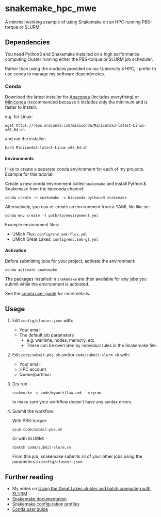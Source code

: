 # snakemake_hpc_mwe
A minimal working example of using Snakemake on an HPC running PBS-torque or SLURM.

## Dependencies

You need Python3 and Snakemake installed on a high performance computing cluster running either the PBS-torque or SLURM job scheduler.

Rather than using the modules provided on our University's HPC, I prefer to use conda to manage my software dependencies.

### Conda

Download the latest installer for [Anaconda](https://www.anaconda.com/distribution/#download-section) (includes everything) or [Miniconda](https://docs.conda.io/en/latest/miniconda.html) (recommended because it includes only the minimum and is faster to install).

e.g. for Linux:
```
wget https://repo.anaconda.com/miniconda/Miniconda3-latest-Linux-x86_64.sh
```

and run the installer:
```
bash Miniconda3-latest-Linux-x86_64.sh
```

#### Environments

I like to create a separate conda environment for each of my projects. Example for this tutorial:

Create a new conda environment called `snakemake` and install Python & Snakemake from the bioconda channel:
```
conda create -n snakemake -c bioconda python=3 snakemake
```

Alternatively, you can re-create an environment from a YAML file like so:
```
conda env create -f path/to/environment.yml
```

Example environment files:
- UMich Flux: `config/env.smk-flux.yml`
- UMich Great Lakes: `config/env.smk-gl.yml`

#### Activation

Before submitting jobs for your project, activate the environment:
```
conda activate snakemake
```

The packages installed in `snakemake` are then available for any jobs you submit while the environment is activated.

See the [conda user guide](https://docs.conda.io/projects/conda/en/latest/user-guide/getting-started.html) for more details.


## Usage

1. Edit `config/cluster.json` with:
	- Your email
	- The default job parameters
		- e.g. walltime, nodes, memory, etc.
		- These can be overriden by individual rules in the Snakemake file.

1. Edit `code/submit-pbs.sh` and/or `code/submit-slurm.sh` with:
	- Your email
	- HPC account
	- Queue/partition

1. Dry run
	```
	snakemake -s code/myworkflow.smk --dryrun
	```
	to make sure your workflow doesn't have any syntax errors.

1. Submit the workflow

	With PBS-torque:
	```
	qsub code/submit-pbs.sh
	```
	Or with SLURM:
	```
	sbatch code/submit-slurm.sh
	```

	From this job, snakemake submits all of your other jobs using the parameters in `config/cluster.json`.

## Further reading

- My notes on [Using the Great Lakes cluster and batch computing with SLURM](https://github.com/SchlossLab/Great_Lakes_SLURM)
- [Snakemake documentation](https://snakemake.readthedocs.io/en/stable/index.html)
- [Snakemake configuration profiles](https://github.com/Snakemake-Profiles/doc)
- [Conda user guide](https://docs.conda.io/projects/conda/en/latest/user-guide/getting-started.html)
